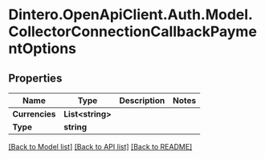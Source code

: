 # Dintero.OpenApiClient.Auth.Model.CollectorConnectionCallbackPaymentOptions

## Properties

Name | Type | Description | Notes
------------ | ------------- | ------------- | -------------
**Currencies** | **List&lt;string&gt;** |  | 
**Type** | **string** |  | 

[[Back to Model list]](../README.md#documentation-for-models) [[Back to API list]](../README.md#documentation-for-api-endpoints) [[Back to README]](../README.md)

